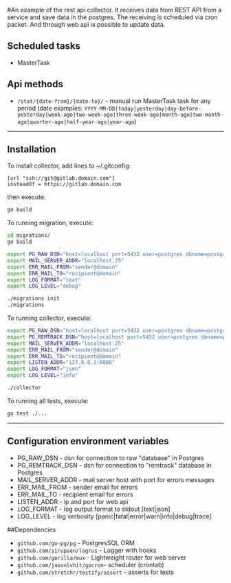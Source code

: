 #An example of the rest api collector. 
It receives data from REST API from a service and save data in the postgres. 
The receiving is scheduled via cron packet. 
And through web api is possible to update data.

## Scheduled tasks
* MasterTask

## Api methods
* `/stat/{date-from}/{date-to}/` - manual run MasterTask task for any period (date examples: `YYYY-MM-DD|today|yesterday|day-before-yesterday|week-ago|two-week-ago|three-week-ago|month-ago|two-month-ago|quarter-ago|half-year-ago|year-ago`)

---
## Installation
To install collector, add lines to ~/.gitconfig:
```
[url "ssh://git@gitlab.domain.com"]
insteadOf = https://gitlab.domain.com
```
then execute:
```sh
go build
```
To running migration, execute:
```sh
cd migrations/
go build

export PG_RAW_DSN="host=localhost port=5432 user=postgres dbname=postgres password="
export MAIL_SERVER_ADDR="localhost:25"
export ERR_MAIL_FROM="sender@domain"
export ERR_MAIL_TO="recipient@domain"
export LOG_FORMAT="text"
export LOG_LEVEL="debug"

./migrations init
./migrations  
```
To running collector, execute:
```sh
export PG_RAW_DSN="host=localhost port=5432 user=postgres dbname=postgres password="
export PG_REMTRACK_DSN="host=localhost port=5432 user=postgres dbname=postgres password="
export MAIL_SERVER_ADDR="localhost:25"
export ERR_MAIL_FROM="sender@domain"
export ERR_MAIL_TO="recipient@domain"
export LISTEN_ADDR="127.0.0.1:8080"
export LOG_FORMAT="json"
export LOG_LEVEL="info"

./collector 
```
To running all tests, execute:
```sh
go test ./...
```
---
## Configuration environment variables

* PG_RAW_DSN - dsn for connection to raw "database" in Postgres 
* PG_REMTRACK_DSN - dsn for connection to "remtrack" database in Postgres
* MAIL_SERVER_ADDR - mail server host with port for errors messages
* ERR_MAIL_FROM - sender email for errors
* ERR_MAIL_TO - recipient email for errors
* LISTEN_ADDR - ip and port for web api
* LOG_FORMAT - log output format to stdout [text|json]
* LOG_LEVEL - log verbosity [panic|fatal|error|warn|info|debug|trace]

##Dependencies
* `github.com/go-pg/pg` - PostgresSQL ORM
* `github.com/sirupsen/logrus` - Logger with hooks
* `github.com/gorilla/mux` - Lightweight router for web server
* `github.com/jasonlvhit/gocron`- scheduler (crontab)
* `github.com/stretchr/testify/assert` - asserts for tests

